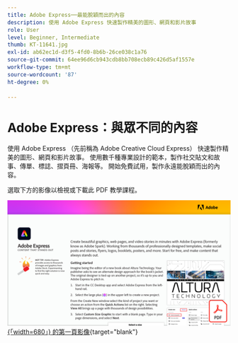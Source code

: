 ```yaml
---
title: Adobe Express──最能脫穎而出的內容
description: 使用 Adobe Express 快速製作精美的圖形、網頁和影片故事
role: User
level: Beginner, Intermediate
thumb: KT-11641.jpg
exl-id: ab62ec1d-d3f5-4fd0-8b6b-26ce038c1a76
source-git-commit: 64ee96d6cb943cdb8bb708ecb89c426d5af1557e
workflow-type: tm+mt
source-wordcount: '87'
ht-degree: 0%

---
```


# Adobe Express：與眾不同的內容

使用 Adobe Express （先前稱為 Adobe Creative Cloud Express） 快速製作精美的圖形、網頁和影片故事。 使用數千種專業設計的範本，製作社交貼文和故事、傳單、標誌、摺頁冊、海報等。 開始免費試用，製作永遠能脫穎而出的內容。

選取下方的影像以檢視或下載此 PDF 教學課程。

[![教學課程 ](assets/Adobe-Express-content-that-stands-out.png) {「width=680」} 的第一頁影像](assets/Adobe-Express-content-that-stands-out.pdf){target="blank"}
